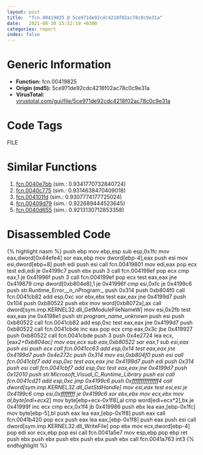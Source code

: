 ```yaml
---
layout: post
title:  "fcn.00419825 @ 5ce971de92cdc4218f02ac78c0c9e31a"
date:   2021-08-30 15:52:19 +0300
categories: report
index: false
---
```


# Generic Information
- **Function:** fcn.00419825
- **Origin (md5):** 5ce971de92cdc4218f02ac78c0c9e31a
- **VirusTotal:** [virustotal.com/gui/file/5ce971de92cdc4218f02ac78c0c9e31a][virustotal_ref]

# Code Tags
<span class="tag" id="FILE">FILE</span>


# Similar Functions

1. [fcn.0040e7bb][similar_1_ref] (sim.: 0.9341770732840724)
2. [fcn.0040c775][similar_2_ref] (sim.: 0.9314638470409018)
3. [fcn.004101fd][similar_3_ref] (sim.: 0.9307774177725024)
4. [fcn.00409d79][similar_4_ref] (sim.: 0.922689444523645)
5. [fcn.0040d655][similar_5_ref] (sim.: 0.9213130712853358)


# Disassembled Code

{% highlight nasm %}
push ebp
mov ebp,esp
sub esp,0x1fc
mov eax,dword[0x44efe4]
xor eax,ebp
mov dword[ebp-4],eax
push esi
mov esi,dword[ebp+8]
push edi
push esi
call fcn.00419801
mov edi,eax
pop ecx
test edi,edi
je 0x4199c7
push ebx
push 3
call fcn.004199ef
pop ecx
cmp eax,1
je 0x41996f
push 3
call fcn.004199ef
pop ecx
test eax,eax
jne 0x419879
cmp dword[0xb804e8],1
je 0x41996f
cmp esi,0xfc
je 0x4199c6
push str.Runtime_Error__n_nProgram:_
push 0x314
push 0xb804f0
call fcn.0041cb82
add esp,0xc
xor ebx,ebx
test eax,eax
jne 0x4199d7
push 0x104
push 0xb80522
push ebx
mov word[0xb8072a],ax
call dword[sym.imp.KERNEL32.dll_GetModuleFileNameW]
mov esi,0x2fb
test eax,eax
jne 0x4198e1
push str._program_name_unknown_
push esi
push 0xb80522
call fcn.0041cb82
add esp,0xc
test eax,eax
jne 0x4199d7
push 0xb80522
call fcn.0041cbde
inc eax
pop ecx
cmp eax,0x3c
jbe 0x419927
push 0xb80522
call fcn.0041cbde
push 3
push 0x4e2724
lea ecx,[eax*2+0xb804ac]
mov eax,ecx
sub eax,0xb80522
sar eax,1
sub esi,eax
push esi
push ecx
call fcn.0041cc63
add esp,0x14
test eax,eax
jne 0x4199d7
push 0x4e272c
push 0x314
mov esi,0xb804f0
push esi
call fcn.0041cbf7
add esp,0xc
test eax,eax
jne 0x4199d7
push edi
push 0x314
push esi
call fcn.0041cbf7
add esp,0xc
test eax,eax
jne 0x4199d7
push 0x12010
push str.Microsoft_Visual_C_Runtime_Library
push esi
call fcn.0041cd21
add esp,0xc
jmp 0x4199c6
push 0xfffffffffffffff4
call dword[sym.imp.KERNEL32.dll_GetStdHandle]
mov esi,eax
test esi,esi
je 0x4199c6
cmp esi,0xffffffff
je 0x4199c6
xor ebx,ebx
mov ecx,ebx
mov al,byte[edi+ecx*2]
mov byte[ebp+ecx-0x1f8],al
cmp word[edi+ecx*2],bx
je 0x41999f
inc ecx
cmp ecx,0x1f4
jb 0x419986
push ebx
lea eax,[ebp-0x1fc]
mov byte[ebp-5],bl
push eax
lea eax,[ebp-0x1f8]
push eax
call fcn.0041b420
pop ecx
push eax
lea eax,[ebp-0x1f8]
push eax
push esi
call dword[sym.imp.KERNEL32.dll_WriteFile]
pop ebx
mov ecx,dword[ebp-4]
pop edi
xor ecx,ebp
pop esi
call fcn.0041a5e7
mov esp,ebp
pop ebp
ret 
push ebx
push ebx
push ebx
push ebx
push ebx
call fcn.0041a763
int3 
{% endhighlight %}


[similar_1_ref]: /report/fcn.0040e7bb@8f6115b96a1ecdf25f9987837dfa155b
[similar_2_ref]: /report/fcn.0040c775@abc9786e2a489b932acab8d94330570f
[similar_3_ref]: /report/fcn.004101fd@d3b17e7234a8b4bee51cf688dbfdf6d0
[similar_4_ref]: /report/fcn.00409d79@2f226b8c6cd8e0f731b233309d01c72c
[similar_5_ref]: /report/fcn.0040d655@91990b2a71b4496d16eeca2a1944c7d3
[virustotal_ref]: https://www.virustotal.com/gui/file/5ce971de92cdc4218f02ac78c0c9e31a